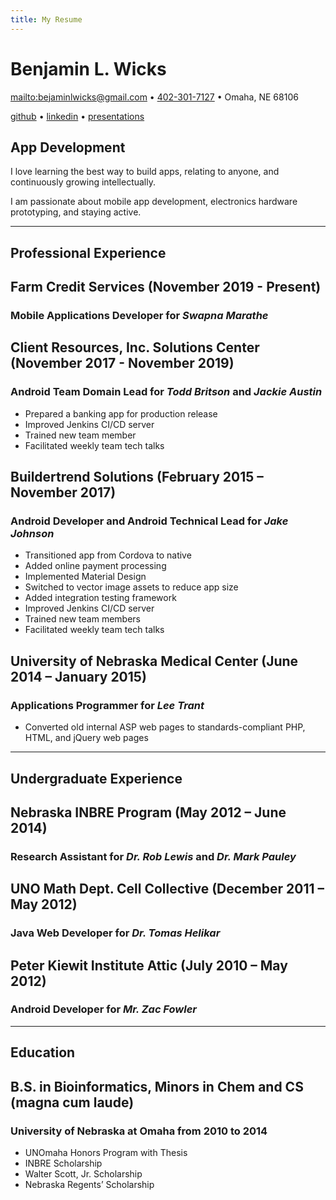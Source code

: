 ```yaml
---
title: My Resume
---
```


# Benjamin L. Wicks

<mailto:bejaminlwicks@gmail.com> • <a href="tel:+14023017127">402-301-7127</a> • Omaha, NE 68106

[github](https://github.com/benwicks) • [linkedin](https://www.linkedin.com/in/benjaminwicks/) • [presentations](https://speakerdeck.com/benwicks)

## App Development
I love learning the best way to build apps, relating to anyone, and continuously growing intellectually.

I am passionate about mobile app development, electronics hardware prototyping, and staying active.

---

## Professional Experience

## Farm Credit Services (November 2019 - Present)
### **Mobile Applications Developer** for *Swapna Marathe*

## Client Resources, Inc. Solutions Center (November 2017 - November 2019)
### **Android Team Domain Lead** for *Todd Britson* and *Jackie Austin*
- Prepared a banking app for production release
- Improved Jenkins CI/CD server
- Trained new team member
- Facilitated weekly team tech talks

## Buildertrend Solutions (February 2015 – November 2017)
### **Android Developer and Android Technical Lead** for *Jake Johnson*
- Transitioned app from Cordova to native
- Added online payment processing
- Implemented Material Design
- Switched to vector image assets to reduce app size
- Added integration testing framework
- Improved Jenkins CI/CD server
- Trained new team members
- Facilitated weekly team tech talks

## University of Nebraska Medical Center (June 2014 – January 2015)
### **Applications Programmer** for *Lee Trant*
- Converted old internal ASP web pages to standards-compliant PHP, HTML, and jQuery web pages

---

## Undergraduate Experience
## Nebraska INBRE Program (May 2012 – June 2014)
### **Research Assistant** for *Dr. Rob Lewis* and *Dr. Mark Pauley*
## UNO Math Dept. Cell Collective (December 2011 – May 2012)
### **Java Web Developer** for *Dr. Tomas Helikar*
## Peter Kiewit Institute Attic (July 2010 – May 2012)
### **Android Developer** for *Mr. Zac Fowler*

---

## Education
## B.S. in Bioinformatics, Minors in Chem and CS (magna cum laude)
### **University of Nebraska at Omaha** from 2010 to 2014
- UNOmaha Honors Program with Thesis
- INBRE Scholarship
- Walter Scott, Jr. Scholarship
- Nebraska Regents’ Scholarship
